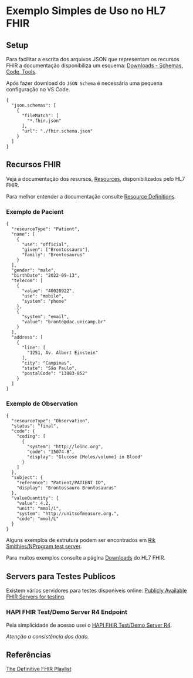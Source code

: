 # Exemplo Simples de Uso no HL7 FHIR 

## Setup
Para facilitar a escrita dos arquivos JSON que representam os recursos FHIR a documentação disponibiliza um esquema: [Downloads - Schemas, Code, Tools](https://www.hl7.org/fhir/downloads.html).

Após fazer download do `JSON Schema` é necessária uma pequena configuração no VS Code.

```
{
  "json.schemas": [
    {
      "fileMatch": [
        "*.fhir.json"
      ],
      "url": "./fhir.schema.json"
    }
  ]
}
```

## Recursos FHIR

Veja a documentação dos resursos, [Resources](http://hl7.org/fhir/resourcelist.html), disponibilizados pelo HL7 FHIR.

Para melhor entender a documentação consulte [Resource Definitions](https://www.hl7.org/fhir/formats.html#table).

### Exemplo de Pacient

```
{
  "resourceType": "Patient",
  "name": [
    {
      "use": "official",
      "given": ["Brontossauro"],
      "family": "Brontosaurus"
    }
  ],
  "gender": "male",
  "birthDate": "2022-09-13",
  "telecom": [
    {
      "value": "40028922",
      "use": "mobile",
      "system": "phone"
    },
    {
      "system": "email",
      "value": "bronto@dac.unicamp.br"
    }
  ],
  "address": [
    {
      "line": [
        "1251, Av. Albert Einstein"
      ],
      "city": "Campinas",
      "state": "São Paulo",
      "postalCode": "13083-852"
    }
  ]
}
```

### Exemplo de Observation

```
{
  "resourceType": "Observation",
  "status": "final",
  "code": {
    "coding": [
      {
        "system": "http://loinc.org",
        "code": "15074-8",
        "display": "Glucose [Moles/volume] in Blood"
      }
    ]
  },
  "subject": {
    "reference": "Patient/PATIENT_ID",
    "display": "Brontossauro Brontosaurus"
  },
  "valueQuantity": {
    "value": 4.2,
    "unit": "mmol/1",
    "system": "http://unitsofmeasure.org.",
    "code": "mmol/L"
  }
}
```

Alguns exemplos de estrutura podem ser encontrados em [Rik Smithies/NProgram test server](http://nprogram.azurewebsites.net/).

Para muitos exemplos consulte a página [Downloads](https://www.hl7.org/fhir/downloads.html) do HL7 FHIR.

## Servers para Testes Publicos

Existem vários servidores para testes disponíveis online: [Publicly Available FHIR Servers for testing](https://wiki.hl7.org/Publicly_Available_FHIR_Servers_for_testing).

### HAPI FHIR Test/Demo Server R4 Endpoint

Pela simplicidade de acesso usei o [HAPI FHIR Test/Demo Server R4](https://hapi.fhir.org/baseR4/swagger-ui/).

_Atenção a consistência dos dado._

## Referências

[The Definitive FHIR Playlist](https://www.youtube.com/watch?v=HdPyV6ggGA4&list=PLUr-PTsPYKV4SHhszovqJ3v4hEhRezqzo&index=1)
